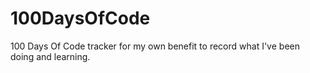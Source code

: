 # 100DaysOfCode
100 Days Of Code tracker for my own benefit to record what I've been doing and learning. 
